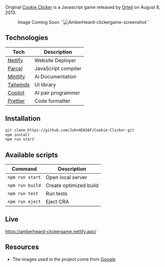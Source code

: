 Original [Cookie Clicker](http://orteil.dashnet.org/cookieclicker/) is a Javascript game released by [Orteil](https://cookieclicker.fandom.com/wiki/Orteil) on August 8, 2013.
<div align="center">
  Image Coming Soon
  ``<img src="coming soon" alt="AmberHeard-clickergame-screenshot">``
 </div>
 
 ## Technologies
 
 | Tech                                          | Description                          |
| --------------------------------------------- | ------------------------------------ |
| [Netlify](https://www.netlify.com/)           | Website Deployer                     |
| [Parcel](https://parceljs.org/)               | JavaScript compiler                  |
| [Mintlify](https://www.mintlify.com/)         | Ai Documentation                     |
| [Tailwinds](https://tailwindcss.com/)         | UI library                           |
| [Copilot](https://copilot.github.com/)        | AI pair programmer                   |
| [Prettier](https://prettier.io/)              | Code formatter                       |


## Installation

```bash
git clone https://github.com/John4E656F/Cookie-Clicker.git
npm install
npm run start
```

## Available scripts

| Command         | Description            |
| --------------- | ---------------------- |
| `npm run start` | Open local server      |
| `npm run build` | Create optimized build |
| `npm run test`  | Run tests              |
| `npm run eject` | Eject CRA              |

## Live

<a href="https://amberheard-clickergame.netlify.app/">https://amberheard-clickergame.netlify.app/</a>

## Resources

- The images used in the project come from [Google](https://google.com/)
